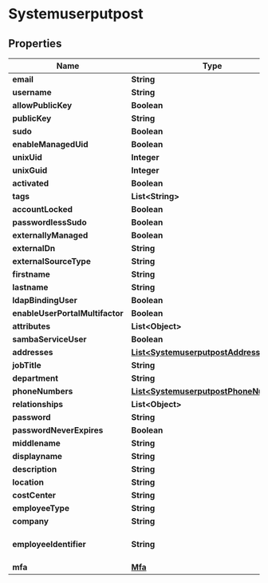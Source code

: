 
# Systemuserputpost

## Properties
Name | Type | Description | Notes
------------ | ------------- | ------------- | -------------
**email** | **String** |  | 
**username** | **String** |  | 
**allowPublicKey** | **Boolean** |  |  [optional]
**publicKey** | **String** |  |  [optional]
**sudo** | **Boolean** |  |  [optional]
**enableManagedUid** | **Boolean** |  |  [optional]
**unixUid** | **Integer** |  |  [optional]
**unixGuid** | **Integer** |  |  [optional]
**activated** | **Boolean** |  |  [optional]
**tags** | **List&lt;String&gt;** |  |  [optional]
**accountLocked** | **Boolean** |  |  [optional]
**passwordlessSudo** | **Boolean** |  |  [optional]
**externallyManaged** | **Boolean** |  |  [optional]
**externalDn** | **String** |  |  [optional]
**externalSourceType** | **String** |  |  [optional]
**firstname** | **String** |  |  [optional]
**lastname** | **String** |  |  [optional]
**ldapBindingUser** | **Boolean** |  |  [optional]
**enableUserPortalMultifactor** | **Boolean** |  |  [optional]
**attributes** | **List&lt;Object&gt;** |  |  [optional]
**sambaServiceUser** | **Boolean** |  |  [optional]
**addresses** | [**List&lt;SystemuserputpostAddresses&gt;**](SystemuserputpostAddresses.md) |  |  [optional]
**jobTitle** | **String** |  |  [optional]
**department** | **String** |  |  [optional]
**phoneNumbers** | [**List&lt;SystemuserputpostPhoneNumbers&gt;**](SystemuserputpostPhoneNumbers.md) |  |  [optional]
**relationships** | **List&lt;Object&gt;** |  |  [optional]
**password** | **String** |  |  [optional]
**passwordNeverExpires** | **Boolean** |  |  [optional]
**middlename** | **String** |  |  [optional]
**displayname** | **String** |  |  [optional]
**description** | **String** |  |  [optional]
**location** | **String** |  |  [optional]
**costCenter** | **String** |  |  [optional]
**employeeType** | **String** |  |  [optional]
**company** | **String** |  |  [optional]
**employeeIdentifier** | **String** | Must be unique per user.  |  [optional]
**mfa** | [**Mfa**](Mfa.md) |  |  [optional]




